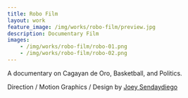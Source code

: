 ```yaml
---
title: Robo Film
layout: work
feature_image: /img/works/robo-film/preview.jpg
description: Documentary Film
images:
    - /img/works/robo-film/robo-01.png
    - /img/works/robo-film/robo-02.png
---
```

A documentary on Cagayan de Oro, Basketball, and Politics.

Direction / Motion Graphics / Design by [Joey Sendaydiego](https://vimeo.com/japsendaydiego)
